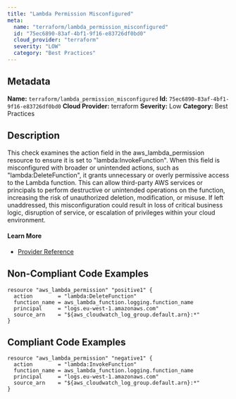 ```yaml
---
title: "Lambda Permission Misconfigured"
meta:
  name: "terraform/lambda_permission_misconfigured"
  id: "75ec6890-83af-4bf1-9f16-e83726df0bd0"
  cloud_provider: "terraform"
  severity: "LOW"
  category: "Best Practices"
---
```

## Metadata
**Name:** `terraform/lambda_permission_misconfigured`
**Id:** `75ec6890-83af-4bf1-9f16-e83726df0bd0`
**Cloud Provider:** terraform
**Severity:** Low
**Category:** Best Practices
## Description
This check examines the action field in the aws_lambda_permission resource to ensure it is set to "lambda:InvokeFunction". When this field is misconfigured with broader or unintended actions, such as "lambda:DeleteFunction", it grants unnecessary or overly permissive access to the Lambda function. This can allow third-party AWS services or principals to perform destructive or unintended operations on the function, increasing the risk of unauthorized deletion, modification, or misuse. If left unaddressed, this misconfiguration could result in loss of critical business logic, disruption of service, or escalation of privileges within your cloud environment.

#### Learn More

 - [Provider Reference](https://registry.terraform.io/providers/hashicorp/aws/latest/docs/resources/lambda_permission)

## Non-Compliant Code Examples
```aws
resource "aws_lambda_permission" "positive1" {
  action        = "lambda:DeleteFunction"
  function_name = aws_lambda_function.logging.function_name
  principal     = "logs.eu-west-1.amazonaws.com"
  source_arn    = "${aws_cloudwatch_log_group.default.arn}:*"
}

```

## Compliant Code Examples
```aws
resource "aws_lambda_permission" "negative1" {
  action        = "lambda:InvokeFunction"
  function_name = aws_lambda_function.logging.function_name
  principal     = "logs.eu-west-1.amazonaws.com"
  source_arn    = "${aws_cloudwatch_log_group.default.arn}:*"
}

```